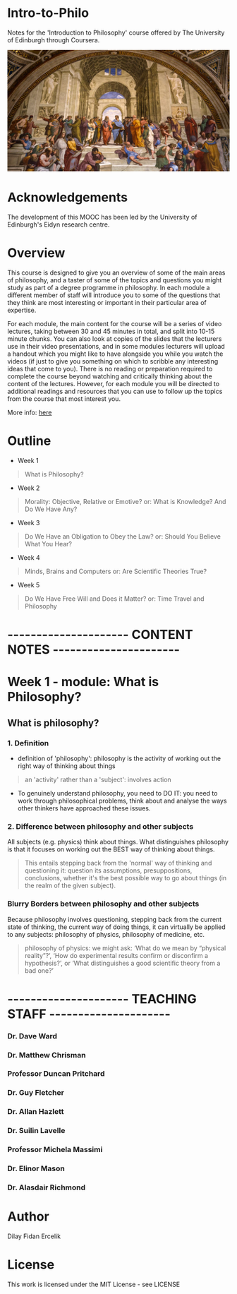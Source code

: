 # Intro-to-Philo
Notes for the 'Introduction to Philosophy' course offered by The University of Edinburgh through Coursera.

![image](https://github.com/dilayercelik/Intro-to-Philo/blob/master/F1.large.jpg)

# Acknowledgements
The development of this MOOC has been led by the University of Edinburgh's Eidyn research centre.

# Overview
This course is designed to give you an overview of some of the main areas of philosophy, and a taster of some of the topics and questions you might study as part of a degree programme in philosophy. In each module a different member of staff will introduce you to some of the questions that they think are most interesting or important in their particular area of expertise.

For each module, the main content for the course will be a series of video lectures, taking between 30 and 45 minutes in total, and split into 10-15 minute chunks. You can also look at copies of the slides that the lecturers use in their video presentations, and in some modules lecturers will upload a handout which you might like to have alongside you while you watch the videos (if just to give you something on which to scribble any interesting ideas that come to you). There is no reading or preparation required to complete the course beyond watching and critically thinking about the content of the lectures. However, for each module you will be directed to additional readings and resources that you can use to follow up the topics from the course that most interest you.

More info: [here](https://www.coursera.org/learn/philosophy?skipBrowseRedirect=true)

# Outline
- Week 1
>What is Philosophy?

- Week 2
>Morality: Objective, Relative or Emotive? 
>or: What is Knowledge? And Do We Have Any?

- Week 3
>Do We Have an Obligation to Obey the Law? 
>or: Should You Believe What You Hear?

- Week 4
>Minds, Brains and Computers 
>or: Are Scientific Theories True?

- Week 5
>Do We Have Free Will and Does it Matter? 
>or: Time Travel and Philosophy

# --------------------- CONTENT NOTES ----------------------

# Week 1 - module: What is Philosophy?

## What is philosophy?

### 1. Definition
- definition of 'philosophy':  philosophy is the activity of working out the right way of thinking about things
 > an 'activity' rather than a 'subject': involves action

- To genuinely understand philosophy, you need to DO IT: you need to work through philosophical problems, think about and analyse the ways other thinkers have approached these issues.

### 2. Difference between philosophy and other subjects
All subjects (e.g. physics) think about things.
What distinguishes philosophy is that it focuses on working out the BEST way of thinking about things.
> This entails stepping back from the 'normal' way of thinking and questioning it: question its assumptions, presuppositions, conclusions, whether it's the best possible way to go about things (in the realm of the given subject).

### Blurry Borders between philosophy and other subjects
Because philosophy involves questioning, stepping back from the current state of thinking, the current way of doing things, it can virtually be applied to any subjects: philosophy of physics, philosophy of medicine, etc.

>philosophy of physics: we might ask: ‘What do we mean by “physical reality”?’, 
‘How do experimental results confirm or disconfirm a hypothesis?’, or ‘What distinguishes a
good scientific theory from a bad one?’

# --------------------- TEACHING STAFF ---------------------

### Dr. Dave Ward
### Dr. Matthew Chrisman
### Professor Duncan Pritchard
### Dr. Guy Fletcher
### Dr. Allan Hazlett
### Dr. Suilin Lavelle
### Professor Michela Massimi
### Dr. Elinor Mason
### Dr. Alasdair Richmond

# Author 
Dilay Fidan Ercelik

# License
This work is licensed under the MIT License - see LICENSE
